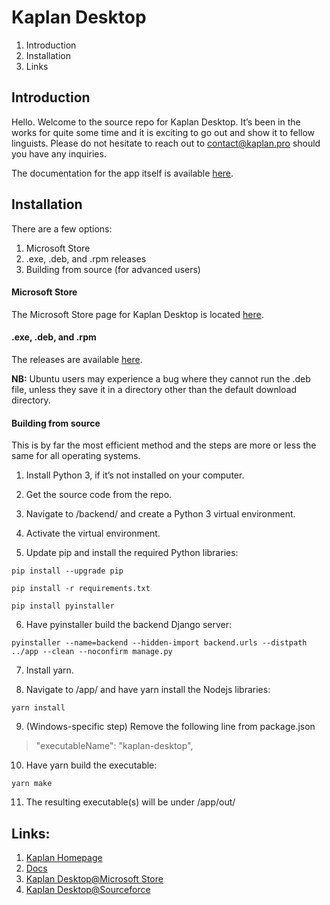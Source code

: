 # Kaplan Desktop
1. Introduction
2. Installation
3. Links

## Introduction

Hello. Welcome to the source repo for Kaplan Desktop. It’s been in the works for quite some time and it is exciting to go out and show it to fellow linguists. Please do not hesitate to reach out to contact@kaplan.pro should you have any inquiries.

The documentation for the app itself is available [here](https://kaplan.pro/docs).

## Installation
There are a few options:
1. Microsoft Store
2. .exe, .deb, and .rpm releases
3. Building from source (for advanced users)

#### Microsoft Store
The Microsoft Store page for Kaplan Desktop is located [here](https://www.microsoft.com/en-us/p/kaplan-desktop/9nb1v5xzbmx2).

#### .exe, .deb, and .rpm
The releases are available [here](https://github.com/kaplanPRO/kaplan-desktop/releases/latest).

**NB:** Ubuntu users may experience a bug where they cannot run the .deb file, unless they save it in a directory other than the default download directory.

#### Building from source

This is by far the most efficient method and the steps are more or less the same for all operating systems.

1. Install Python 3, if it’s not installed on your computer.

2. Get the source code from the repo.

3. Navigate to /backend/ and create a Python 3 virtual environment.

4. Activate the virtual environment.

5. Update pip and install the required Python libraries:

  ```
  pip install --upgrade pip
  ```

  ```
  pip install -r requirements.txt
  ```

  ```
  pip install pyinstaller
  ```

6. Have pyinstaller build the backend Django server:

  ```
  pyinstaller --name=backend --hidden-import backend.urls --distpath ../app --clean --noconfirm manage.py
  ```

7. Install yarn.

8. Navigate to /app/ and have yarn install the Nodejs libraries:

  ```
  yarn install
  ```

9. (Windows-specific step) Remove the following line from package.json

  > "executableName": "kaplan-desktop",

10. Have yarn build the executable:

  ```
  yarn make
  ```

11. The resulting executable(s) will be under /app/out/

## Links:
1. [Kaplan Homepage](https://kaplan.pro)
1. [Docs](https://kaplan.pro/docs)
1. [Kaplan Desktop@Microsoft Store](https://www.microsoft.com/en-us/p/kaplan-desktop/9nb1v5xzbmx2)
1. [Kaplan Desktop@Sourceforce](https://sourceforge.net/projects/kaplan-desktop/)
